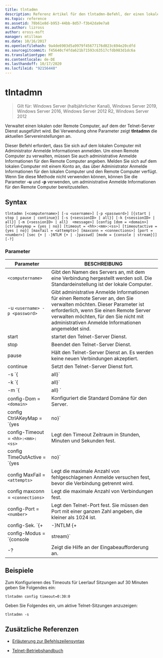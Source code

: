 ```yaml
---
title: tlntadmn
description: Referenz Artikel für den tlntadmn-Befehl, der einen lokalen oder Remote Computer verwaltet, der den Telnet-Server Dienst ausgeführt wird.
ms.topic: reference
ms.assetid: 78b61e8d-b953-44bb-8d57-f3b42da9e7a8
ms.author: lizross
author: eross-msft
manager: mtillman
ms.date: 10/16/2017
ms.openlocfilehash: 9a4de6903d5a9979f45677176d023c694e20cdfd
ms.sourcegitcommit: f45640cf4fda621b71593c63517cfdb983d1dc6a
ms.translationtype: MT
ms.contentlocale: de-DE
ms.lasthandoff: 10/17/2020
ms.locfileid: "92156448"
---
```

# <a name="tlntadmn"></a>tlntadmn

> Gilt für: Windows Server (halbjährlicher Kanal), Windows Server 2019, Windows Server 2016, Windows Server 2012 R2, Windows Server 2012

Verwaltet einen lokalen oder Remote Computer, auf dem der Telnet-Server Dienst ausgeführt wird. Bei Verwendung ohne Parameter zeigt **tlntadmn** die aktuellen Servereinstellungen an.

Dieser Befehl erfordert, dass Sie sich auf dem lokalen Computer mit Administrator Anmelde Informationen anmelden. Um einen Remote Computer zu verwalten, müssen Sie auch administrative Anmelde Informationen für den Remote Computer angeben. Melden Sie sich auf dem lokalen Computer mit einem Konto an, das über Administrator Anmelde Informationen für den lokalen Computer und den Remote Computer verfügt. Wenn Sie diese Methode nicht verwenden können, können Sie die Parameter **-u** und **-p** verwenden, um administrative Anmelde Informationen für den Remote Computer bereitzustellen.

## <a name="syntax"></a>Syntax

```
tlntadmn [<computername>] [-u <username>] [-p <password>] [{start | stop | pause | continue}] [-s {<sessionID> | all}] [-k {<sessionID> | all}] [-m {<sessionID> | all}  <message>] [config [dom = <domain>] [ctrlakeymap = {yes | no}] [timeout = <hh>:<mm>:<ss>] [timeoutactive = {yes | no}] [maxfail = <attempts>] [maxconn = <connections>] [port = <number>] [sec {+ | -}NTLM {+ | -}passwd] [mode = {console | stream}]] [-?]
```

### <a name="parameters"></a>Parameter

| Parameter | BESCHREIBUNG |
|--|--|
| `<computername>` | Gibt den Namen des Servers an, mit dem eine Verbindung hergestellt werden soll. Die Standardeinstellung ist der lokale Computer. |
| -u `<username> -p <password>` | Gibt administrative Anmelde Informationen für einen Remote Server an, den Sie verwalten möchten. Dieser Parameter ist erforderlich, wenn Sie einen Remote Server verwalten möchten, für den Sie nicht mit administrativen Anmelde Informationen angemeldet sind. |
| start | startet den Telnet-Server Dienst. |
| stop | Beendet den Telnet-Server Dienst. |
| pause | Hält den Telnet-Server Dienst an. Es werden keine neuen Verbindungen akzeptiert. |
| continue | Setzt den Telnet-Server Dienst fort. |
| -s `{<sessionID> | all}` | Zeigt aktive Telnet-Sitzungen an. |
| -k `{<sessionID> | all}` | Beendet Telnet-Sitzungen. Geben Sie die Sitzungs-ID ein, um eine bestimmte Sitzung zu beenden, oder geben Sie alle ein, um alle Sitzungen zu beenden. |
| -m `{<sessionID> | all}  <message>` | Sendet eine Nachricht an eine oder mehrere Sitzungen. Geben Sie die Sitzungs-ID ein, um eine Nachricht an eine bestimmte Sitzung zu senden, oder geben Sie all ein, um eine Nachricht an alle Sitzungen zu senden. Geben Sie die Nachricht ein, die Sie zwischen Anführungszeichen senden möchten. |
| config-Dom = `<domain>` | Konfiguriert die Standard Domäne für den Server. |
| config CtrlAKeyMap = `{yes | no}` | Gibt an, ob der Telnet-Server STRG + A als alt interpretieren soll. Geben Sie **Yes** ein, um die Tastenkombination zuzuordnen, oder geben Sie **Nein** ein, um die Zuordnung zu verhindern. |
| config-Timeout = `<hh>:<mm>:<ss>` | Legt den Timeout Zeitraum in Stunden, Minuten und Sekunden fest. |
| config TimeOutActive = `{yes | no}` | Aktiviert das Timeout für Leerlauf Sitzungen. |
| config MaxFail = `<attempts>` | Legt die maximale Anzahl von fehlgeschlagenen Anmelde versuchen fest, bevor die Verbindung getrennt wird. |
| config maxconn = `<connections>` | Legt die maximale Anzahl von Verbindungen fest. |
| config-Port = `<number>` | Legt den Telnet-Port fest. Sie müssen den Port mit einer ganzen Zahl angeben, die kleiner als 1024 ist. |
| config-Sek. `{+ | -}NTLM {+ | -}passwd` | Gibt an, ob Sie zum Authentifizieren von Anmelde versuchen NTLM, ein Kennwort oder beides verwenden möchten. Wenn Sie einen bestimmten Authentifizierungstyp verwenden möchten, geben Sie **+** vor diesem Authentifizierungstyp ein Pluszeichen () ein. Um einen bestimmten Authentifizierungstyp zu vermeiden, geben Sie **-** vor diesem Authentifizierungstyp ein Minuszeichen () ein. |
| config-Modus = `{console | stream}` | Gibt den Modus des Vorgangs an. |
| -? | Zeigt die Hilfe an der Eingabeaufforderung an. |

## <a name="examples"></a>Beispiele

Zum Konfigurieren des Timeouts für Leerlauf Sitzungen auf 30 Minuten geben Sie Folgendes ein:

```
tlntadmn config timeout=0:30:0
```

Geben Sie Folgendes ein, um aktive Telnet-Sitzungen anzuzeigen:

```
tlntadmn -s
```

## <a name="additional-references"></a>Zusätzliche Referenzen

- [Erläuterung zur Befehlszeilensyntax](command-line-syntax-key.md)

- [Telnet-Betriebshandbuch](/previous-versions/windows/it-pro/windows-server-2008-R2-and-2008/cc753164(v=ws.10))
